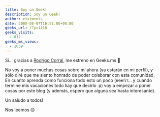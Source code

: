 ```yaml
---
title: Soy un Geek!
description: Soy un Geek!
author: eiximenis
date: 2008-08-07T16:51:00+00:00
geeks_url: /?p=1418
geeks_visits:
  - 817
geeks_ms_views:
  - 1059
---
```

Sí... gracias a <a href="/blogs/rcorral/" title="Blog de Rodrigo..." mce_href="/blogs/rcorral/">Rodrigo Corral</a>, me estreno en Geeks.ms 🙂

No voy a poner muchas cosas sobre mí ahora (ya estarán en mi perfil), y sólo diré que me siento honrado de poder colaborar con esta comunidad. En cuanto aprenda como funciona todo esto un poco (eeerrr... y cuando termine mis vacaciones todo hay que decirlo :p) voy a empezar a poner cosas por este blog (y además, espero que alguna sea hasta interesante).

Un saludo a todos!

Nos leemos 😉&nbsp;